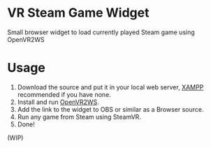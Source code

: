 # VR Steam Game Widget
Small browser widget to load currently played Steam game using OpenVR2WS

# Usage
1. Download the source and put it in your local web server, [XAMPP](https://www.apachefriends.org/download.html) recommended if you have none.
2. Install and run [OpenVR2WS](https://github.com/BOLL7708/OpenVR2WS/releases).
3. Add the link to the widget to OBS or similar as a Browser source.
4. Run any game from Steam using SteamVR.
5. Done!

(WIP)
